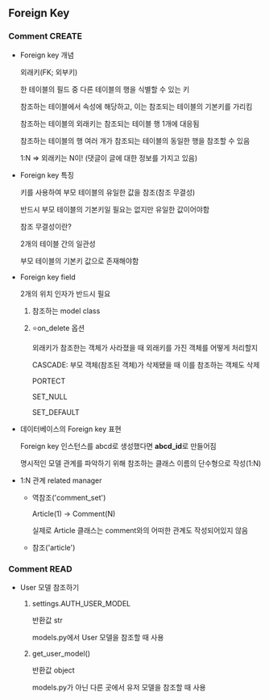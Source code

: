 ## Foreign Key

### Comment CREATE

- Foreign key 개념

  외래키(FK; 외부키)

  한 테이블의 필드 중 다른 테이블의 행을 식별할 수 있는 키

  참조하는 테이블에서 속성에 해당하고, 이는 참조되는 테이블의 기본키를 가리킴

  참조하는 테이블의 외래키는 참조되는 테이블 행 1개에 대응됨

  참조하는 테이블의 행 여러 개가 참조되는 테이블의 동일한 행을 참조할 수 있음

  1:N ⇒ 외래키는 N이! (댓글이 글에 대한 정보를 가지고 있음)

- Foreign key 특징

  키를 사용하여 부모 테이블의 유일한 값을 참조(참조 무결성)

  반드시 부모 테이블의 기본키일 필요는 없지만 유일한 값이어야함

  참조 무결성이란?

  2개의 테이블 간의 일관성

  부모 테이블의 기본키 값으로 존재해야함

- Foreign key field

  2개의 위치 인자가 반드시 필요

  1. 참조하는 model class

  2. ⭐on_delete 옵션

     외래키가 참조한는 객체가 사라졌을 때 외래키를 가진 객체를 어떻게 처리할지

     CASCADE: 부모 객체(참조된 객체)가 삭제됐을 때 이를 참조하는 객체도 삭제

     PORTECT

     SET_NULL

     SET_DEFAULT

- 데이터베이스의 Foreign key 표현

  Foreign key 인스턴스를 abcd로 생성했다면 **abcd_id**로 만들어짐

  명시적인 모델 관계를 파악하기 위해 참조하는 클래스 이름의 단수형으로 작성(1:N)

- 1:N 관계 related manager

  - 역참조('comment_set')

    Article(1) → Comment(N)

    실제로 Article 클래스는 comment와의 어떠한 관계도 작성되어있지 않음

  - 참조('article')

    

### Comment READ



- User 모델 참조하기

  1. settings.AUTH_USER_MODEL

     반환값 str

     models.py에서 User 모델을 참조할 때 사용

  2. get_user_model()

     반환값 object

     models.py가 아닌 다른 곳에서 유저 모델을 참조할 때 사용
